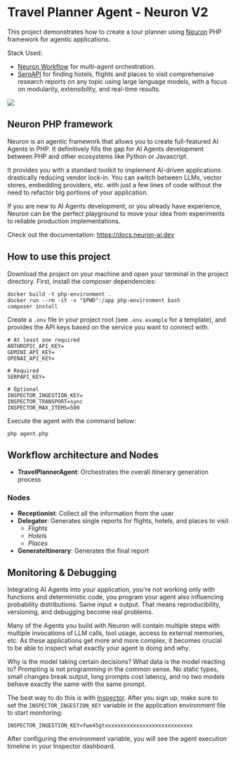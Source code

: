 # Travel Planner Agent - Neuron V2
This project demonstrates how to create a tour planner using [Neuron](https://docs.neuron-ai.dev) PHP framework for agentic applications.

Stack Used:

- [Neuron Workflow](https://docs.neuron-ai.dev/workflow/getting-started) for multi-agent orchestration.
- [SerpAPI](https://serpapi.com) for finding hotels, flights and places to visit comprehensive research reports on any topic using large language models, 
with a focus on modularity, extensibility, and real-time results.

![](cover.jpeg)

## Neuron PHP framework
Neuron is an agentic framework that allows you to create full-featured AI Agents in PHP.
It definitively fills the gap for AI Agents development between PHP and other ecosystems like Python or Javascript.

It provides you with a standard toolkit to implement AI-driven applications drastically reducing vendor lock-in.
You can switch between LLMs, vector stores, embedding providers, etc. with just a few lines of code without the
need to refactor big portions of your application.

If you are new to AI Agents development, or you already have experience, Neuron can be the perfect playground
to move your idea from experiments to reliable production implementations.

Check out the documentation: https://docs.neuron-ai.dev

## How to use this project
Download the project on your machine and open your terminal in the project directory. First, install the composer dependencies:

```
docker build -t php-environment .
docker run --rm -it -v "$PWD":/app php-environment bash
composer install
```

Create a `.env` file in your project root (see `.env.example` for a template), and provides the API keys based on 
the service you want to connect with.

```dotenv
# At least one required
ANTHROPIC_API_KEY=
GEMINI_API_KEY=
OPENAI_API_KEY=

# Required
SERPAPI_KEY=

# Optional
INSPECTOR_INGESTION_KEY=
INSPECTOR_TRANSPORT=sync
INSPECTOR_MAX_ITEMS=500
```

Execute the agent with the command below:

```
php agent.php
```

## Workflow architecture and Nodes

- **TravelPlannerAgent**: Orchestrates the overall itinerary generation process

### Nodes

- **Receptionist**: Collect all the information from the user
- **Delegator**: Generates single reports for flights, hotels, and places to visit
  - *Flights*
  - *Hotels*
  - *Places*
- **GenerateItinerary**: Generates the final report

## Monitoring & Debugging

Integrating AI Agents into your application, you're not working only with functions and deterministic code,
you program your agent also influencing probability distributions. Same input ≠ output.
That means reproducibility, versioning, and debugging become real problems.

Many of the Agents you build with Neuron will contain multiple steps with multiple invocations of LLM calls,
tool usage, access to external memories, etc. As these applications get more and more complex, it becomes crucial
to be able to inspect what exactly your agent is doing and why.

Why is the model taking certain decisions? What data is the model reacting to? Prompting is not programming
in the common sense. No static types, small changes break output, long prompts cost latency,
and no two models behave exactly the same with the same prompt.

The best way to do this is with [Inspector](https://inspector.dev). After you sign up,
make sure to set the `INSPECTOR_INGESTION_KEY` variable in the application environment file to start monitoring:

```dotenv
INSPECTOR_INGESTION_KEY=fwe45gtxxxxxxxxxxxxxxxxxxxxxxxxxxxx
```

After configuring the environment variable, you will see the agent execution timeline in your Inspector dashboard.